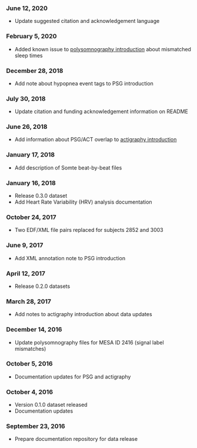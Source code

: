 ### June 12, 2020

- Update suggested citation and acknowledgement language

### February 5, 2020

- Added known issue to [polysomnography introduction](:pages_path:/polysomnography-introduction.md) about mismatched sleep times

### December 28, 2018

- Add note about hypopnea event tags to PSG introduction

### July 30, 2018

- Update citation and funding acknowledgement information on README

### June 26, 2018

- Add information about PSG/ACT overlap to [actigraphy introduction](:pages_path:/actigraphy-introduction.md)

### January 17, 2018

- Add description of Somte beat-by-beat files

### January 16, 2018

- Release 0.3.0 dataset
- Add Heart Rate Variability (HRV) analysis documentation

### October 24, 2017

- Two EDF/XML file pairs replaced for subjects 2852 and 3003

### June 9, 2017

- Add XML annotation note to PSG introduction

### April 12, 2017

- Release 0.2.0 datasets

### March 28, 2017

- Add notes to actigraphy introduction about data updates

### December 14, 2016

- Update polysomnography files for MESA ID 2416 (signal label mismatches)

### October 5, 2016

- Documentation updates for PSG and actigraphy

### October 4, 2016

- Version 0.1.0 dataset released
- Documentation updates

### September 23, 2016

- Prepare documentation repository for data release
